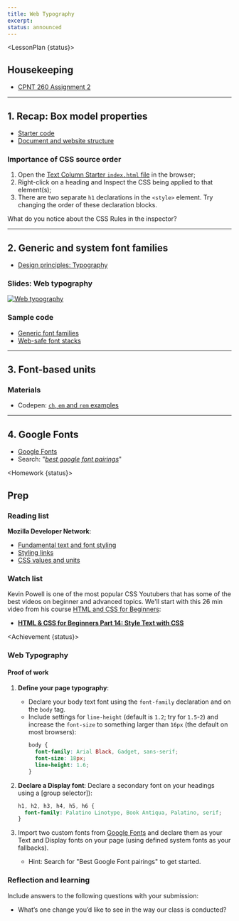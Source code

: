 ```yaml
---
title: Web Typography
excerpt: 
status: announced
---
```

<script>
	import Homework from "$lib/components/Homework.svelte";
	import LessonPlan from "$lib/components/LessonPlan.svelte";
	import LabTime from "$lib/components/LabTime.svelte";
	import Achievement from "$lib/components/Achievement.svelte";
</script>

<LessonPlan {status}>

## Housekeeping
- [CPNT 260 Assignment 2](/courses/cpnt-260/assessments/assignment-2)

---

## 1. Recap: Box model properties
- [Starter code](https://github.com/sait-wbdv/dailies-w23/tree/main/2023-01-20-web-typography)
- [Document and website structure](https://developer.mozilla.org/en-US/docs/Learn/HTML/Introduction_to_HTML/Document_and_website_structure)

### Importance of CSS source order
1. Open the [Text Column Starter `index.html` file](https://github.com/sait-wbdv/dailies-w23/tree/main/2023-01-20-web-typography/01-text-column-starter) in the browser;
2. Right-click on a heading and Inspect the CSS being applied to that element(s);
3. There are two separate `h1` declarations in the `<style>` element. Try changing the order of these declaration blocks. 

What do you notice about the CSS Rules in the inspector?

---

## 2. Generic and system font families
- [Design principles: Typography](https://www.youtube.com/watch?v=yom0nogFN3k)

### Slides: Web typography
[![Web typography](/images/slides/web-typography.png)](https://sait-wbdv.github.io/slides/w23/cpnt-260/web-typography.html)

### Sample code
- [Generic font families](https://codepen.io/browsertherapy/pen/wvzZPqK)
- [Web-safe font stacks](https://codepen.io/browsertherapy/pen/eYNmYQP)

---

## 3. Font-based units
### Materials
- Codepen: [`ch`, `em` and `rem` examples](https://codepen.io/acidtone/pen/WNbgyQw)

---

## 4. Google Fonts
- [Google Fonts](https://fonts.google.com/)
- Search: "_[best google font pairings](https://www.google.com/search?q=best+google+font+pairings)_"

</LessonPlan>

<Homework {status}>

## Prep

### Reading list
**Mozilla Developer Network**: 
- [Fundamental text and font styling](https://developer.mozilla.org/en-US/docs/Learn/CSS/Styling_text/Fundamentals)
- [Styling links](https://developer.mozilla.org/en-US/docs/Learn/CSS/Styling_text/Styling_links)
- [CSS values and units](https://developer.mozilla.org/en-US/docs/Learn/CSS/Building_blocks/Values_and_units)

### Watch list
Kevin Powell is one of the most popular CSS Youtubers that has some of the best videos on beginner and advanced topics. We'll start with this 26 min video from his course [HTML and CSS for Beginners](https://www.youtube.com/playlist?list=PL4-IK0AVhVjM0xE0K2uZRvsM7LkIhsPT-):
- **[HTML & CSS for Beginners Part 14: Style Text with CSS](https://www.youtube.com/watch?v=Elg66-ASVXg)**

</Homework>

<Achievement {status}>

### Web Typography
#### Proof of work
1. **Define your page typography**: 
    - Declare your body text font using the `font-family` declaration and on the `body` tag. 
    - Include settings for `line-height` (default is `1.2`; try for `1.5`-`2`) and increase the `font-size` to something larger than `16px` (the default on most browsers):
        ```css
        body {
          font-family: Arial Black, Gadget, sans-serif;
          font-size: 18px;
          line-height: 1.6;
        }
        ```
2. **Declare a Display font**: Declare a secondary font on your headings using a [group selector]):
    
    ```css
    h1, h2, h3, h4, h5, h6 {
      font-family: Palatino Linotype, Book Antiqua, Palatino, serif;
    }
    ```
3. Import two custom fonts from [Google Fonts](https://fonts.google.com/) and declare them as your Text and Display fonts on your page (using defined system fonts as your fallbacks).
    - Hint: Search for "Best Google Font pairings" to get started.

### Reflection and learning
Include answers to the following questions with your submission:
- What’s one change you’d like to see in the way our class is conducted?

</Achievement>